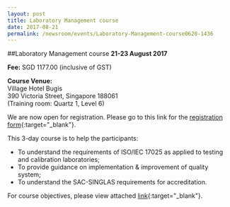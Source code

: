 ```yaml
---
layout: post
title: Laboratory Management course
date: 2017-08-21
permalink: /newsroom/events/Laboratory-Management-course0620-1436
---
```

##Laboratory Management course
**21-23 August 2017**

**Fee:** SGD 1177.00 (inclusive of GST)
 
**Course Venue:**  
Village Hotel Bugis  
390 Victoria Street, Singapore 188061  
(Training room: Quartz 1, Level 6)
 
We are now open for registration. Please go to this link for the [registration form](/files/events/Registration%20form%20(LM%20and%20IA%20-%20Aug%202017).docx){:target="_blank"}.
 
This 3-day course is to help the participants:
* To understand the requirements of ISO/IEC 17025 as applied to testing and
calibration laboratories;
* To provide guidance on implementation & improvement of quality system;
* To understand the SAC-SINGLAS requirements for accreditation.
 
For course objectives, please view attached [link](/files/events/Lab%20Management%20Course.pdf){:target="_blank"}.
